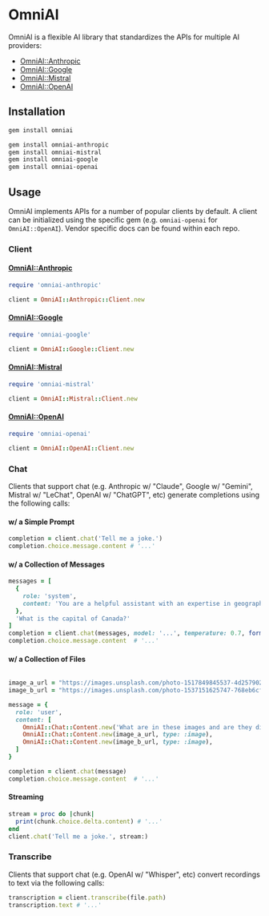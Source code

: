 # OmniAI

OmniAI is a flexible AI library that standardizes the APIs for multiple AI providers:

- [OmniAI::Anthropic](https://github.com/ksylvest/omniai-anthropic)
- [OmniAI::Google](https://github.com/ksylvest/omniai-google)
- [OmniAI::Mistral](https://github.com/ksylvest/omniai-mistral)
- [OmniAI::OpenAI](https://github.com/ksylvest/omniai-openai)

## Installation

```sh
gem install omniai
```

```sh
gem install omniai-anthropic
gem install omniai-mistral
gem install omniai-google
gem install omniai-openai
```

## Usage

OmniAI implements APIs for a number of popular clients by default. A client can be initialized using the specific gem (e.g. `omniai-openai` for `OmniAI::OpenAI`). Vendor specific docs can be found within each repo.

### Client

#### [OmniAI::Anthropic](https://github.com/ksylvest/omniai-anthropic)

```ruby
require 'omniai-anthropic'

client = OmniAI::Anthropic::Client.new
```

#### [OmniAI::Google](https://github.com/ksylvest/omniai-google)

```ruby
require 'omniai-google'

client = OmniAI::Google::Client.new
```

#### [OmniAI::Mistral](https://github.com/ksylvest/omniai-mistral)

```ruby
require 'omniai-mistral'

client = OmniAI::Mistral::Client.new
```

#### [OmniAI::OpenAI](https://github.com/ksylvest/omniai-openai)

```ruby
require 'omniai-openai'

client = OmniAI::OpenAI::Client.new
```

### Chat

Clients that support chat (e.g. Anthropic w/ "Claude", Google w/ "Gemini", Mistral w/ "LeChat", OpenAI w/ "ChatGPT", etc) generate completions using the following calls:

#### w/ a Simple Prompt

```ruby
completion = client.chat('Tell me a joke.')
completion.choice.message.content # '...'
```

#### w/ a Collection of Messages

```ruby
messages = [
  {
    role: 'system',
    content: 'You are a helpful assistant with an expertise in geography.',
  },
  'What is the capital of Canada?'
]
completion = client.chat(messages, model: '...', temperature: 0.7, format: :json)
completion.choice.message.content  # '...'
```

#### w/ a Collection of Files

```ruby

image_a_url = "https://images.unsplash.com/photo-1517849845537-4d257902454a?w=800&h=800&format=jpeg&fit=crop"
image_b_url = "https://images.unsplash.com/photo-1537151625747-768eb6cf92b2?q=80&w=1024&h=1024&format=jpeg"

message = {
  role: 'user',
  content: [
    OmniAI::Chat::Content.new('What are in these images and are they different?'),
    OmniAI::Chat::Content.new(image_a_url, type: :image),
    OmniAI::Chat::Content.new(image_b_url, type: :image),
  ]
}

completion = client.chat(message)
completion.choice.message.content  # '...'
```

#### Streaming

```ruby
stream = proc do |chunk|
  print(chunk.choice.delta.content) # '...'
end
client.chat('Tell me a joke.', stream:)
```

### Transcribe

Clients that support chat (e.g. OpenAI w/ "Whisper", etc) convert recordings to text via the following calls:

```ruby
transcription = client.transcribe(file.path)
transcription.text # '...'
```
